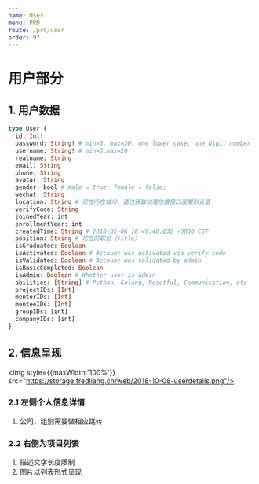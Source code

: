 ```yaml
---
name: User
menu: PRD
route: /prd/user
order: 97
---
```


# 用户部分
## 1. 用户数据
   
``` graphql
type User {
  id: Int!
  password: String! # min=3, max=30, one lower case, one digit number
  username: String! # min=3,max=20
  realname: String
  email: String
  phone: String
  avatar: String
  gender: bool # male = true; female = false;
  wechat: String 
  location: String # 现在所在城市，通过获取地理位置接口设置默认值
  verifyCode: String
  joinedYear: int
  enrollmentYear: int
  createdTime: String # 2018-05-06 18:49:48.032 +0800 CST
  position: String # 现在的职位（title）
  isGraduated: Boolean 
  isActivated: Boolean # Account was activated via verify code
  isValidated: Boolean # Account was validated by admin
  isBasicCompleted: Boolean
  isAdmin: Boolean # Whether user is admin
  abilities: [String] # Python, Golang, Resetful, Communication, etc
  projectIDs: [Int]
  mentorIDs: [Int]
  menteeIDs: [Int]
  groupIDs: [int]
  companyIDs: [int]
}
```

## 2. 信息呈现

<img style={{maxWidth:'100%'}} src="https://storage.fredliang.cn/web/2018-10-08-userdetails.png"/>

### 2.1 左侧个人信息详情

1. 公司，组别需要做相应跳转

### 2.2 右侧为项目列表

1. 描述文字长度限制
2. 图片以列表形式呈现